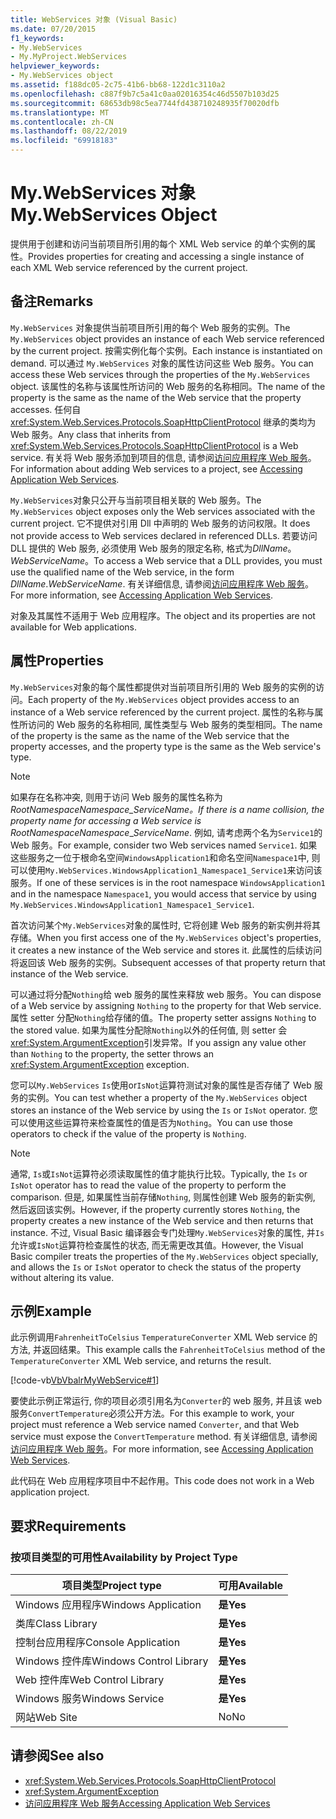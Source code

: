 ```yaml
---
title: WebServices 对象 (Visual Basic)
ms.date: 07/20/2015
f1_keywords:
- My.WebServices
- My.MyProject.WebServices
helpviewer_keywords:
- My.WebServices object
ms.assetid: f188dc05-2c75-41b6-bb68-122d1c3110a2
ms.openlocfilehash: c887f9b7c5a41c0aa02016354c46d5507b103d25
ms.sourcegitcommit: 68653db98c5ea7744fd438710248935f70020dfb
ms.translationtype: MT
ms.contentlocale: zh-CN
ms.lasthandoff: 08/22/2019
ms.locfileid: "69918183"
---
```

# <a name="mywebservices-object"></a><span data-ttu-id="45a87-102">My.WebServices 对象</span><span class="sxs-lookup"><span data-stu-id="45a87-102">My.WebServices Object</span></span>
<span data-ttu-id="45a87-103">提供用于创建和访问当前项目所引用的每个 XML Web service 的单个实例的属性。</span><span class="sxs-lookup"><span data-stu-id="45a87-103">Provides properties for creating and accessing a single instance of each XML Web service referenced by the current project.</span></span>  
  
## <a name="remarks"></a><span data-ttu-id="45a87-104">备注</span><span class="sxs-lookup"><span data-stu-id="45a87-104">Remarks</span></span>  
 <span data-ttu-id="45a87-105">`My.WebServices` 对象提供当前项目所引用的每个 Web 服务的实例。</span><span class="sxs-lookup"><span data-stu-id="45a87-105">The `My.WebServices` object provides an instance of each Web service referenced by the current project.</span></span> <span data-ttu-id="45a87-106">按需实例化每个实例。</span><span class="sxs-lookup"><span data-stu-id="45a87-106">Each instance is instantiated on demand.</span></span> <span data-ttu-id="45a87-107">可以通过 `My.WebServices` 对象的属性访问这些 Web 服务。</span><span class="sxs-lookup"><span data-stu-id="45a87-107">You can access these Web services through the properties of the `My.WebServices` object.</span></span> <span data-ttu-id="45a87-108">该属性的名称与该属性所访问的 Web 服务的名称相同。</span><span class="sxs-lookup"><span data-stu-id="45a87-108">The name of the property is the same as the name of the Web service that the property accesses.</span></span> <span data-ttu-id="45a87-109">任何自 <xref:System.Web.Services.Protocols.SoapHttpClientProtocol> 继承的类均为 Web 服务。</span><span class="sxs-lookup"><span data-stu-id="45a87-109">Any class that inherits from <xref:System.Web.Services.Protocols.SoapHttpClientProtocol> is a Web service.</span></span> <span data-ttu-id="45a87-110">有关将 Web 服务添加到项目的信息, 请参阅[访问应用程序 Web 服务](../../../visual-basic/developing-apps/programming/accessing-application-web-services.md)。</span><span class="sxs-lookup"><span data-stu-id="45a87-110">For information about adding Web services to a project, see [Accessing Application Web Services](../../../visual-basic/developing-apps/programming/accessing-application-web-services.md).</span></span>  
  
 <span data-ttu-id="45a87-111">`My.WebServices`对象只公开与当前项目相关联的 Web 服务。</span><span class="sxs-lookup"><span data-stu-id="45a87-111">The `My.WebServices` object exposes only the Web services associated with the current project.</span></span> <span data-ttu-id="45a87-112">它不提供对引用 Dll 中声明的 Web 服务的访问权限。</span><span class="sxs-lookup"><span data-stu-id="45a87-112">It does not provide access to Web services declared in referenced DLLs.</span></span> <span data-ttu-id="45a87-113">若要访问 DLL 提供的 Web 服务, 必须使用 Web 服务的限定名称, 格式为*DllName*。*WebServiceName*。</span><span class="sxs-lookup"><span data-stu-id="45a87-113">To access a Web service that a DLL provides, you must use the qualified name of the Web service, in the form *DllName*.*WebServiceName*.</span></span> <span data-ttu-id="45a87-114">有关详细信息, 请参阅[访问应用程序 Web 服务](../../../visual-basic/developing-apps/programming/accessing-application-web-services.md)。</span><span class="sxs-lookup"><span data-stu-id="45a87-114">For more information, see [Accessing Application Web Services](../../../visual-basic/developing-apps/programming/accessing-application-web-services.md).</span></span>  
  
 <span data-ttu-id="45a87-115">对象及其属性不适用于 Web 应用程序。</span><span class="sxs-lookup"><span data-stu-id="45a87-115">The object and its properties are not available for Web applications.</span></span>  
  
## <a name="properties"></a><span data-ttu-id="45a87-116">属性</span><span class="sxs-lookup"><span data-stu-id="45a87-116">Properties</span></span>  
 <span data-ttu-id="45a87-117">`My.WebServices`对象的每个属性都提供对当前项目所引用的 Web 服务的实例的访问。</span><span class="sxs-lookup"><span data-stu-id="45a87-117">Each property of the `My.WebServices` object provides access to an instance of a Web service referenced by the current project.</span></span> <span data-ttu-id="45a87-118">属性的名称与属性所访问的 Web 服务的名称相同, 属性类型与 Web 服务的类型相同。</span><span class="sxs-lookup"><span data-stu-id="45a87-118">The name of the property is the same as the name of the Web service that the property accesses, and the property type is the same as the Web service's type.</span></span>  
  
> [!NOTE]
> <span data-ttu-id="45a87-119">如果存在名称冲突, 则用于访问 Web 服务的属性名称为*RootNamespace*_*Namespace*\_*ServiceName*。</span><span class="sxs-lookup"><span data-stu-id="45a87-119">If there is a name collision, the property name for accessing a Web service is *RootNamespace*_*Namespace*\_*ServiceName*.</span></span> <span data-ttu-id="45a87-120">例如, 请考虑两个名为`Service1`的 Web 服务。</span><span class="sxs-lookup"><span data-stu-id="45a87-120">For example, consider two Web services named `Service1`.</span></span> <span data-ttu-id="45a87-121">如果这些服务之一位于根命名空间`WindowsApplication1`和命名空间`Namespace1`中, 则可以使用`My.WebServices.WindowsApplication1_Namespace1_Service1`来访问该服务。</span><span class="sxs-lookup"><span data-stu-id="45a87-121">If one of these services is in the root namespace `WindowsApplication1` and in the namespace `Namespace1`, you would access that service by using `My.WebServices.WindowsApplication1_Namespace1_Service1`.</span></span>  
  
 <span data-ttu-id="45a87-122">首次访问某个`My.WebServices`对象的属性时, 它将创建 Web 服务的新实例并将其存储。</span><span class="sxs-lookup"><span data-stu-id="45a87-122">When you first access one of the `My.WebServices` object's properties, it creates a new instance of the Web service and stores it.</span></span> <span data-ttu-id="45a87-123">此属性的后续访问将返回该 Web 服务的实例。</span><span class="sxs-lookup"><span data-stu-id="45a87-123">Subsequent accesses of that property return that instance of the Web service.</span></span>  
  
 <span data-ttu-id="45a87-124">可以通过将分配`Nothing`给 web 服务的属性来释放 web 服务。</span><span class="sxs-lookup"><span data-stu-id="45a87-124">You can dispose of a Web service by assigning `Nothing` to the property for that Web service.</span></span> <span data-ttu-id="45a87-125">属性 setter 分配`Nothing`给存储的值。</span><span class="sxs-lookup"><span data-stu-id="45a87-125">The property setter assigns `Nothing` to the stored value.</span></span> <span data-ttu-id="45a87-126">如果为属性分配除`Nothing`以外的任何值, 则 setter 会<xref:System.ArgumentException>引发异常。</span><span class="sxs-lookup"><span data-stu-id="45a87-126">If you assign any value other than `Nothing` to the property, the setter throws an <xref:System.ArgumentException> exception.</span></span>  
  
 <span data-ttu-id="45a87-127">您可以`My.WebServices` `Is`使用or`IsNot`运算符测试对象的属性是否存储了 Web 服务的实例。</span><span class="sxs-lookup"><span data-stu-id="45a87-127">You can test whether a property of the `My.WebServices` object stores an instance of the Web service by using the `Is` or `IsNot` operator.</span></span> <span data-ttu-id="45a87-128">您可以使用这些运算符来检查属性的值是否为`Nothing`。</span><span class="sxs-lookup"><span data-stu-id="45a87-128">You can use those operators to check if the value of the property is `Nothing`.</span></span>  
  
> [!NOTE]
> <span data-ttu-id="45a87-129">通常, `Is`或`IsNot`运算符必须读取属性的值才能执行比较。</span><span class="sxs-lookup"><span data-stu-id="45a87-129">Typically, the `Is` or `IsNot` operator has to read the value of the property to perform the comparison.</span></span> <span data-ttu-id="45a87-130">但是, 如果属性当前存储`Nothing`, 则属性创建 Web 服务的新实例, 然后返回该实例。</span><span class="sxs-lookup"><span data-stu-id="45a87-130">However, if the property currently stores `Nothing`, the property creates a new instance of the Web service and then returns that instance.</span></span> <span data-ttu-id="45a87-131">不过, Visual Basic 编译器会专门处理`My.WebServices`对象的属性, 并`Is`允许或`IsNot`运算符检查属性的状态, 而无需更改其值。</span><span class="sxs-lookup"><span data-stu-id="45a87-131">However, the Visual Basic compiler treats the properties of the `My.WebServices` object specially, and allows the `Is` or `IsNot` operator to check the status of the property without altering its value.</span></span>  
  
## <a name="example"></a><span data-ttu-id="45a87-132">示例</span><span class="sxs-lookup"><span data-stu-id="45a87-132">Example</span></span>  
 <span data-ttu-id="45a87-133">此示例调用`FahrenheitToCelsius` `TemperatureConverter` XML Web service 的方法, 并返回结果。</span><span class="sxs-lookup"><span data-stu-id="45a87-133">This example calls the `FahrenheitToCelsius` method of the `TemperatureConverter` XML Web service, and returns the result.</span></span>  
  
 [!code-vb[VbVbalrMyWebService#1](~/samples/snippets/visualbasic/VS_Snippets_VBCSharp/VbVbalrMyWebService/VB/Form1.vb#1)]  
  
 <span data-ttu-id="45a87-134">要使此示例正常运行, 你的项目必须引用名为`Converter`的 web 服务, 并且该 web 服务`ConvertTemperature`必须公开方法。</span><span class="sxs-lookup"><span data-stu-id="45a87-134">For this example to work, your project must reference a Web service named `Converter`, and that Web service must expose the `ConvertTemperature` method.</span></span> <span data-ttu-id="45a87-135">有关详细信息, 请参阅[访问应用程序 Web 服务](../../../visual-basic/developing-apps/programming/accessing-application-web-services.md)。</span><span class="sxs-lookup"><span data-stu-id="45a87-135">For more information, see [Accessing Application Web Services](../../../visual-basic/developing-apps/programming/accessing-application-web-services.md).</span></span>  
  
 <span data-ttu-id="45a87-136">此代码在 Web 应用程序项目中不起作用。</span><span class="sxs-lookup"><span data-stu-id="45a87-136">This code does not work in a Web application project.</span></span>  
  
## <a name="requirements"></a><span data-ttu-id="45a87-137">要求</span><span class="sxs-lookup"><span data-stu-id="45a87-137">Requirements</span></span>  
  
### <a name="availability-by-project-type"></a><span data-ttu-id="45a87-138">按项目类型的可用性</span><span class="sxs-lookup"><span data-stu-id="45a87-138">Availability by Project Type</span></span>  
  
|<span data-ttu-id="45a87-139">项目类型</span><span class="sxs-lookup"><span data-stu-id="45a87-139">Project type</span></span>|<span data-ttu-id="45a87-140">可用</span><span class="sxs-lookup"><span data-stu-id="45a87-140">Available</span></span>|  
|---|---|  
|<span data-ttu-id="45a87-141">Windows 应用程序</span><span class="sxs-lookup"><span data-stu-id="45a87-141">Windows Application</span></span>|<span data-ttu-id="45a87-142">**是**</span><span class="sxs-lookup"><span data-stu-id="45a87-142">**Yes**</span></span>|  
|<span data-ttu-id="45a87-143">类库</span><span class="sxs-lookup"><span data-stu-id="45a87-143">Class Library</span></span>|<span data-ttu-id="45a87-144">**是**</span><span class="sxs-lookup"><span data-stu-id="45a87-144">**Yes**</span></span>|  
|<span data-ttu-id="45a87-145">控制台应用程序</span><span class="sxs-lookup"><span data-stu-id="45a87-145">Console Application</span></span>|<span data-ttu-id="45a87-146">**是**</span><span class="sxs-lookup"><span data-stu-id="45a87-146">**Yes**</span></span>|  
|<span data-ttu-id="45a87-147">Windows 控件库</span><span class="sxs-lookup"><span data-stu-id="45a87-147">Windows Control Library</span></span>|<span data-ttu-id="45a87-148">**是**</span><span class="sxs-lookup"><span data-stu-id="45a87-148">**Yes**</span></span>|  
|<span data-ttu-id="45a87-149">Web 控件库</span><span class="sxs-lookup"><span data-stu-id="45a87-149">Web Control Library</span></span>|<span data-ttu-id="45a87-150">**是**</span><span class="sxs-lookup"><span data-stu-id="45a87-150">**Yes**</span></span>|  
|<span data-ttu-id="45a87-151">Windows 服务</span><span class="sxs-lookup"><span data-stu-id="45a87-151">Windows Service</span></span>|<span data-ttu-id="45a87-152">**是**</span><span class="sxs-lookup"><span data-stu-id="45a87-152">**Yes**</span></span>|  
|<span data-ttu-id="45a87-153">网站</span><span class="sxs-lookup"><span data-stu-id="45a87-153">Web Site</span></span>|<span data-ttu-id="45a87-154">No</span><span class="sxs-lookup"><span data-stu-id="45a87-154">No</span></span>|  
  
## <a name="see-also"></a><span data-ttu-id="45a87-155">请参阅</span><span class="sxs-lookup"><span data-stu-id="45a87-155">See also</span></span>

- <xref:System.Web.Services.Protocols.SoapHttpClientProtocol>
- <xref:System.ArgumentException>
- [<span data-ttu-id="45a87-156">访问应用程序 Web 服务</span><span class="sxs-lookup"><span data-stu-id="45a87-156">Accessing Application Web Services</span></span>](../../../visual-basic/developing-apps/programming/accessing-application-web-services.md)
